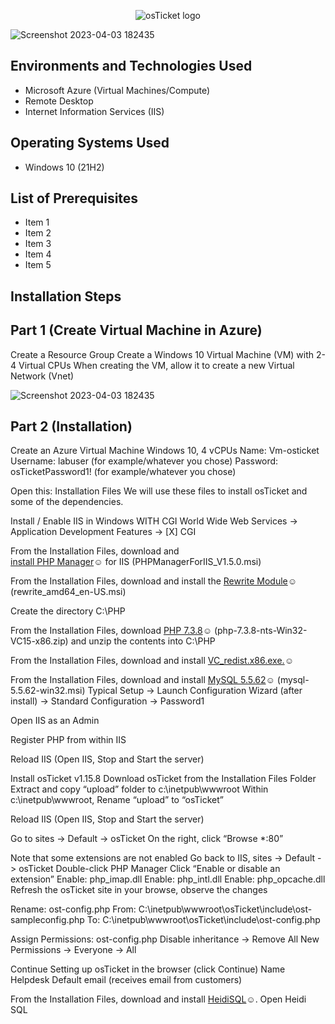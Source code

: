 <p align="center">
<img src="https://i.imgur.com/Clzj7Xs.png" alt="osTicket logo"/>
</p>



![Screenshot 2023-04-03 182435](https://user-images.githubusercontent.com/129751851/229794868-25b37f9d-be9b-4033-b57a-c7be9aa3500a.png)



<h2>Environments and Technologies Used</h2>

- Microsoft Azure (Virtual Machines/Compute)
- Remote Desktop
- Internet Information Services (IIS)

<h2>Operating Systems Used </h2>

- Windows 10</b> (21H2)

<h2>List of Prerequisites</h2>

- Item 1
- Item 2
- Item 3
- Item 4
- Item 5

<h2>Installation Steps</h2>


<p>
<h2>Part 1 (Create Virtual Machine in Azure)</h2>
Create a Resource Group
Create a Windows 10 Virtual Machine (VM) with 2-4 Virtual CPUs
When creating the VM, allow it to create a new Virtual Network (Vnet)


![Screenshot 2023-04-03 182435](https://user-images.githubusercontent.com/129751851/229794868-25b37f9d-be9b-4033-b57a-c7be9aa3500a.png)

</p>
<p>
<h2>Part 2 (Installation)</h2>
Create an Azure Virtual Machine Windows 10, 4 vCPUs
Name: Vm-osticket
Username: labuser (for example/whatever you chose)
Password: osTicketPassword1! (for example/whatever you chose)

Open this: Installation Files
We will use these files to install osTicket and some of the dependencies. 

Install / Enable IIS in Windows WITH CGI
World Wide Web Services -> Application Development Features -> [X] CGI

From the Installation Files, download and   
<a href="https://drive.google.com/file/d/1RHsNd4eWIOwaNpj3JW4vzzmzNUH86wY_/view">install PHP Manager</a>☺</h1>  for IIS (PHPManagerForIIS_V1.5.0.msi)

From the Installation Files, 
download and install the <a href="https://drive.google.com/file/d/1tIK9GZBKj1JyUP87eewxgdNqn9pZmVmY/view">Rewrite Module</a>☺</h1> (rewrite_amd64_en-US.msi)

Create the directory C:\PHP

From the Installation Files, download <a href="https://drive.google.com/file/d/1snNMtLdCOpMtkCyD4mvl9yOOmvVIp9fP/view">PHP 7.3.8</a>☺</h1>  (php-7.3.8-nts-Win32-VC15-x86.zip)
and unzip the contents into C:\PHP

From the Installation Files, download and install <a href="https://drive.google.com/file/d/1s1OsGF3-ioO0_9LYizPRiVuIkb3lFJgH/view">  VC_redist.x86.exe.</a>☺</h1>

From the Installation Files, download and install <a href="https://drive.google.com/file/d/1_OWh9p7VQLcrB0q_V7qT8yHl0xo5gv7z/view"> MySQL 5.5.62</a>☺</h1> (mysql-5.5.62-win32.msi)
Typical Setup ->
Launch Configuration Wizard (after install) ->
Standard Configuration ->
Password1

Open IIS as an Admin

Register PHP from within IIS

Reload IIS (Open IIS, Stop and Start the server)

Install osTicket v1.15.8
Download osTicket from the Installation Files Folder
Extract and copy “upload” folder to c:\inetpub\wwwroot
Within c:\inetpub\wwwroot, Rename “upload” to “osTicket”

Reload IIS (Open IIS, Stop and Start the server)

Go to sites -> Default -> osTicket
On the right, click “Browse *:80”

Note that some extensions are not enabled
Go back to IIS, sites -> Default -> osTicket
Double-click PHP Manager
Click “Enable or disable an extension”
Enable: php_imap.dll
Enable: php_intl.dll
Enable: php_opcache.dll
Refresh the osTicket site in your browse, observe the changes

Rename: ost-config.php
From: C:\inetpub\wwwroot\osTicket\include\ost-sampleconfig.php
To: C:\inetpub\wwwroot\osTicket\include\ost-config.php

Assign Permissions: ost-config.php
Disable inheritance -> Remove All
New Permissions -> Everyone -> All

Continue Setting up osTicket in the browser (click Continue)
Name Helpdesk
Default email (receives email from customers)

From the Installation Files, download and install <a href="https://docs.google.com/document/d/1WovrX2DaS9xkfaSr4LXyB4YnnWpXIgPCMMbbfgHmGVw/edit"> HeidiSQL</a>☺</h1>.
Open Heidi SQL

</p>
<br />
